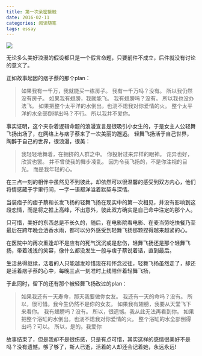 ```yaml
---
title: 第一次亲密接触
date: 2016-02-11
categories: 阅读随笔
tags: essay
---
```

![](/img/pics/2016-02-11/第一次亲密接触.png)

无论多么美好浪漫的假设都只是一个假言命题，只要前件不成立，后件就没有讨论的意义了。

<!--more-->

正如故事起因的痞子蔡的那个plan：

>如果我有一千万，我就能买一栋房子。
我有一千万吗？没有。
所以我仍然没有房子。
如果我有翅膀，我就能飞。
我有翅膀吗？没有。
所以我也没办法飞。
如果把整个太平洋的水倒出，也浇不熄我对你爱情的火。
整个太平洋的水全部倒得出吗？不行。
所以我并不爱你。

事实证明，这个夹杂着逻辑命题的浪漫宣言是很吸引小女生的，于是女主人公轻舞飞扬出场了，在网络上与痞子蔡来了一次美丽的邂逅。
轻舞飞扬活于自己世界，陶醉于自己的世界，很浪漫，很美：

>我轻轻地舞着，在拥挤的人群之中。
你投射过来异样的眼神。
诧异也好，欣赏也罢。
并不曾使我的舞步凌乱。
因为令我飞扬的，不是你注视的目光。
而是我年轻的心。

在三点一刻的相伴中虽然见不到彼此，却依然可以很温馨的感受到双方内心，他们将情感藏于字里行间，一字一语都洋溢着默契与深情。

当装痞子的痞子蔡和长发飞扬的轻舞飞扬在现实中的第一次相见，并没有影响到这段恋情，而是将之推上高峰，不出意外，彼此双方确实是自己命中注定的那个人。

只可惜，美好的东西总是不长久的，随后，在电影院看电影、在麦当劳吃快餐乃至最后在跨年晚会洒香水雨，都可以分外感受到轻舞飞扬那颗捏得越来越紧的心。

在医院中的再次重逢却不是应有的死气沉沉或是悲伤，轻舞飞扬还是那个轻舞飞扬，带着浅浅的笑容，像什么都没发生一般与痞子蔡说着话，直到最后。

生活总得继续，活着的人只能越发珍惜现在和怀念过往，轻舞飞扬虽然走了，却还是活着痞子蔡的心中，每晚三点一刻准时上线陪伴着轻舞飞扬，

于此同时，留下的还有那个被轻舞飞扬改过的plan：
>如果我还有一天寿命，那天我要做你女友。
我还有一天的命吗？没有。
所以，很可惜。我今生仍然不是你的女友。
如果我有翅膀，我要从天堂飞下来看你。
我有翅膀吗？没有。
所以，很遗憾。我从此无法再看到你。
如果把整个浴缸的水倒出，也浇不熄我对你爱情的火。
整个浴缸的水全部倒得出吗？可以。
所以，是的。我爱你

故事结束了，但是我却不是很伤感，只是有点可惜，其实这样的感情很美好不是吗？没有遗憾。够了够了，斯人已逝，活着的人却还会记着她，永远永远!

